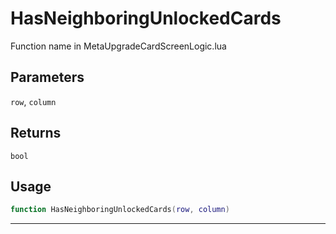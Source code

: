 # HasNeighboringUnlockedCards
Function name in MetaUpgradeCardScreenLogic.lua
## Parameters
`row`, `column`
## Returns
`bool`
## Usage
```lua
function HasNeighboringUnlockedCards(row, column)
```
---
